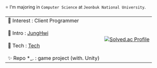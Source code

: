 ⭐️ I’m majoring in `Computer Science` at `Jeonbuk National University`.

<table>
  <tr>
    <td>
      🌱 Interest : Client Programmer<br><br>
      💬 Intro : <a href="https://river-pearl-643.notion.site/Hwi-s-GameDev-c8059651bb874e1eb673e97f49fddbae?pvs=4">JungHwi</a><br><br>
      📝 Tech : <a href="https://river-pearl-643.notion.site/Hwi-s-Tech-c5062a7c67824137b8fc15cd002c91ec?pvs=4">Tech</a><br><br>
      ✨ Repo *_. : game project (with. Unity)
    </td>
    <td>
      <a href="https://solved.ac/wnd4114294225">
        <img src="http://mazassumnida.wtf/api/v2/generate_badge?boj=wnd4114294225" alt="Solved.ac Profile" />
      </a>
    </td>
  </tr>
</table>

<!--
<br>
⚡ Latest Tech Posts

- [Effective C++](https://river-pearl-643.notion.site/Effective-C-2d569fe1beae4ae6b65abc6871cd02e5?pvs=4)
- [Effective STL](https://river-pearl-643.notion.site/Effective-STL-c4625480c4d94179a042b9e3cb55dc98?pvs=4)

